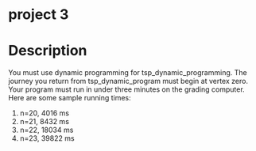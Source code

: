 # project 3

# Description
You must use dynamic programming for tsp_dynamic_programming.
The journey you return from tsp_dynamic_program must begin at vertex zero.
Your program must run in under three minutes on the grading computer.
Here are some sample running times:
1) n=20, 4016 ms
2) n=21, 8432 ms
3) n=22, 18034 ms
4) n=23, 39822 ms
